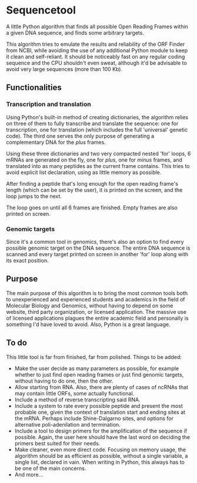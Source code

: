 # Sequencetool
A little Python algorithm that finds all possible Open Reading Frames within a given DNA sequence, and finds some arbitrary targets.

This algorithm tries to emulate the results and reliability of the ORF Finder from NCBI, while avoiding the use of any additional Python module to keep it clean and self-reliant. It should be noticeably fast on any regular coding sequence and the CPU shouldn't even sweat, although it'd be advisable to avoid very large sequences (more than 100 Kb).

## Functionalities

### Transcription and translation
Using Python's built-in method of creating dictionaries, the algorithm relies on three of them to fully transcribe and translate the sequence: one for transcription, one for translation (which includes the full 'universal' genetic code). The third one serves the only purpose of generating a complementary DNA for the *plus* frames.

Using these three dictionaries and two very compacted nested 'for' loops, 6 mRNAs are generated on the fly, one for *plus*, one for *minus* frames, and translated into as many peptides as the current frame contains. This tries to avoid explicit list declaration, using as little memory as possible.

After finding a peptide that's long enough for the open reading frame's length (which can be set by the user), it is printed on the screen, and the loop jumps to the next.

The loop goes on until all 6 frames are finished. Empty frames are also printed on screen.

### Genomic targets
Since it's a common tool in genomics, there's also an option to find every possible genomic target on the DNA sequence. The entire DNA sequence is scanned and every target printed on screen in another 'for' loop along with its exact position.

## Purpose
The main purpose of this algorithm is to bring the most common tools both to unexperienced and experienced students and academics in the field of Molecular Biology and Genomics, without having to depend on some website, third party organization, or licensed application. The massive use of licensed applications plagues the entire academic field and personally is something I'd have loved to avoid.
Also, Python is a great language.

## To do
This little tool is far from finished, far from polished. Things to be added:
* Make the user decide as many parameters as possible, for example whether to just find open reading frames or just find genomic targets, without having to do one, then the other.
* Allow starting from RNA. Also, there are plenty of cases of ncRNAs that may contain little ORFs, some actually functional.
* Include a method of reverse transcripting said RNA.
* Include a system to rate every possible peptide and present the most probable one, given the context of translation start and ending sites at the mRNA. Perhaps include Shine-Dalgarno sites, and options for alternative poli-adenilation and termination.
* Include a tool to design primers for the amplification of the sequence if possible. Again, the user here should have the last word on deciding the primers best suited for their needs.
* Make cleaner, even more direct code. Focusing on memory usage, the algorithm should be as efficient as possible, without a single variable, a single list, declared in vain. When writing in Python, this always has to be one of the main concerns.
* And more...
